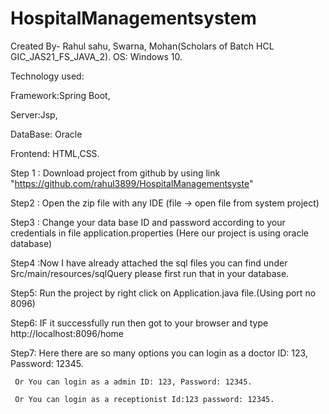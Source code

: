 # HospitalManagementsystem
Created By- Rahul sahu, Swarna, Mohan(Scholars of Batch HCL GIC_JAS21_FS_JAVA_2).
OS: Windows 10.

Technology used:

Framework:Spring Boot,

Server:Jsp,

DataBase: Oracle

Frontend: HTML,CSS.

Step 1 :  Download project from github by using link 
"https://github.com/rahul3899/HospitalManagementsyste"

Step2 :  Open the zip file with any IDE (file -> open file from system project) 

Step3 :  Change your data base ID and password according to your credentials in file application.properties
(Here our project is using oracle database)


Step4 :Now I have already attached the sql files you can find under Src/main/resources/sqlQuery please first run that in your database. 

Step5:  Run the project by right click on Application.java file.(Using port no 8096)

Step6: IF it successfully run then got to your browser and type http://localhost:8096/home 


Step7: Here there are so many options you can login as a doctor ID: 123, Password: 12345. 

     Or You can login as a admin ID: 123, Password: 12345.
     
     Or You can login as a receptionist Id:123 password: 12345.
   
